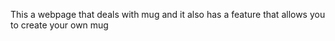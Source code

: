 This a webpage that deals with mug and it also has a feature that allows you to create your own mug
